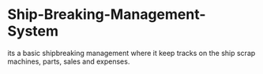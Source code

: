 # Ship-Breaking-Management-System
its a basic shipbreaking management where it keep tracks on the ship scrap machines, parts, sales and expenses.

